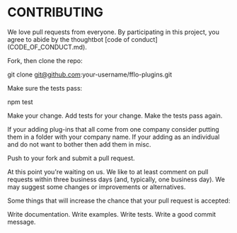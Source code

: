 # CONTRIBUTING

We love pull requests from everyone. By participating in this project, you agree to abide by the thoughtbot [code of conduct]
(CODE_OF_CONDUCT.md).

Fork, then clone the repo:

git clone git@github.com:your-username/fflo-plugins.git

Make sure the tests pass:

npm test

Make your change. Add tests for your change. Make the tests pass again.

If your adding plug-ins that all come from one company consider putting them in a folder with your company name. If your adding as an individual and do not want to bother then add them in misc.

Push to your fork and submit a pull request.

At this point you're waiting on us. We like to at least comment on pull requests within three business days (and, typically, one business day). We may suggest some changes or improvements or alternatives.

Some things that will increase the chance that your pull request is accepted:

Write documentation.
Write examples.
Write tests.
Write a good commit message.